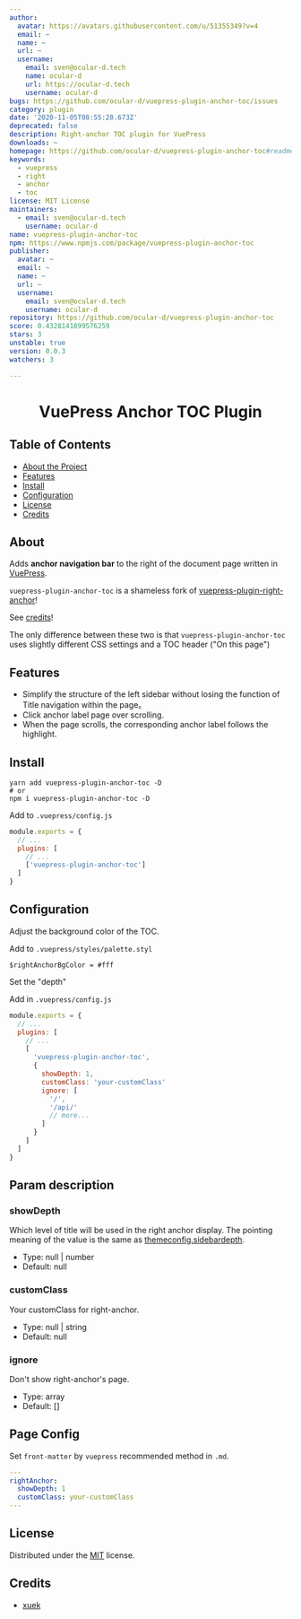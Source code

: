 ```yaml
---
author:
  avatar: https://avatars.githubusercontent.com/u/51355349?v=4
  email: ~
  name: ~
  url: ~
  username:
    email: sven@ocular-d.tech
    name: ocular-d
    url: https://ocular-d.tech
    username: ocular-d
bugs: https://github.com/ocular-d/vuepress-plugin-anchor-toc/issues
category: plugin
date: '2020-11-05T08:55:28.673Z'
deprecated: false
description: Right-anchor TOC plugin for VuePress
downloads: ~
homepage: https://github.com/ocular-d/vuepress-plugin-anchor-toc#readme
keywords:
  - vuepress
  - right
  - anchor
  - toc
license: MIT License
maintainers:
  - email: sven@ocular-d.tech
    username: ocular-d
name: vuepress-plugin-anchor-toc
npm: https://www.npmjs.com/package/vuepress-plugin-anchor-toc
publisher:
  avatar: ~
  email: ~
  name: ~
  url: ~
  username:
    email: sven@ocular-d.tech
    username: ocular-d
repository: https://github.com/ocular-d/vuepress-plugin-anchor-toc
score: 0.4328141899576259
stars: 3
unstable: true
version: 0.0.3
watchers: 3

---
```


<div align="center">

# VuePress Anchor TOC Plugin

</div>

## Table of Contents

- [About the Project](#about)
- [Features](#features)
- [Install](#install)
- [Configuration](#configuration)
- [License](#license)
- [Credits](#credits)

## About

Adds **anchor navigation bar** to the right of the document page written in
[VuePress](https://vuepress.vuejs.org/ "Link to VuePress").

`vuepress-plugin-anchor-toc` is a shameless fork of [vuepress-plugin-right-anchor](https://github.com/xuekai-china/vuepress-plugin-right-anchor)!

See [credits](#credits)!

The only difference between these two is that `vuepress-plugin-anchor-toc` uses slightly different CSS settings and a TOC header ("On this page")

## Features

  - Simplify the structure of the left sidebar without losing the function of Title navigation within the page。
  - Click anchor label page over scrolling.
  - When the page scrolls, the corresponding anchor label follows the highlight.

## Install

```shell
yarn add vuepress-plugin-anchor-toc -D
# or
npm i vuepress-plugin-anchor-toc -D
```

Add to `.vuepress/config.js`

```js
module.exports = {
  // ...
  plugins: [
    // ...
    ['vuepress-plugin-anchor-toc']
  ]
}
```

## Configuration

Adjust the background color of the TOC.

Add to `.vuepress/styles/palette.styl`

```stylus
$rightAnchorBgColor = #fff
```

Set the "depth"

Add in `.vuepress/config.js`
```js
module.exports = {
  // ...
  plugins: [
    // ...
    [
      'vuepress-plugin-anchor-toc',
      {
        showDepth: 1,
        customClass: 'your-customClass'
        ignore: [
          '/',
          '/api/'
          // more...
        ]
      }
    ]
  ]
}
```

## Param description

### showDepth


Which level of title will be used in the right anchor display.
The pointing meaning of the value is the same as [themeconfig.sidebardepth](https://vuepress.vuejs.org/theme/default-theme-config.html).

- Type: null | number
- Default: null

### customClass

Your customClass for right-anchor.

- Type: null | string
- Default: null

### ignore

Don't show right-anchor's page.

- Type: array
- Default: []

## Page Config

Set `front-matter` by `vuepress` recommended method in `.md`.

```yaml
---
rightAnchor:
  showDepth: 1
  customClass: your-customClass
---
```

## License

Distributed under the [MIT](https://choosealicense.com/licenses/mit/ "Link to license") license.

## Credits

- [xuek](https://github.com/xuekai-china)

